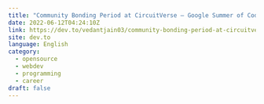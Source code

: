 ```yaml
---
title: "Community Bonding Period at CircuitVerse — Google Summer of Code 2022"
date: 2022-06-12T04:24:10Z
link: https://dev.to/vedantjain03/community-bonding-period-at-circuitverse-google-summer-of-code-2022-43cd?utm_medium=RSS&utm_source=news.12bit.vn
site: dev.to
language: English
category:
  - opensource
  - webdev
  - programming
  - career
draft: false
---
```

